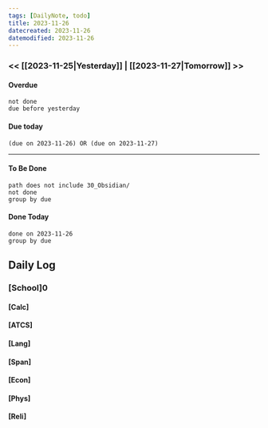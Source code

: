 ```yaml
---
tags: [DailyNote, todo]
title: 2023-11-26
datecreated: 2023-11-26
datemodified: 2023-11-26
---
```


### << [[2023-11-25|Yesterday]] | [[2023-11-27|Tomorrow]] >>

#### Overdue
```tasks
not done
due before yesterday
```
#### Due today

```tasks
(due on 2023-11-26) OR (due on 2023-11-27) 

```
---
#### To Be Done

```tasks
path does not include 30_Obsidian/
not done
group by due
```

#### Done Today

```tasks
done on 2023-11-26
group by due
```

## Daily Log

### [School]0

#### [Calc]

#### [ATCS]

#### [Lang]

#### [Span]

#### [Econ]

#### [Phys]

#### [Reli]